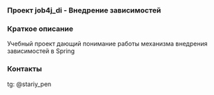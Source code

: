 ###  Проект job4j_di - Внедрение зависимостей

### Краткое описание
Учебный проект дающий понимание работы механизма
внедрения зависимостей в Spring

### Контакты
tg: @stariy_pen